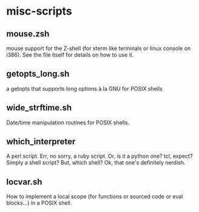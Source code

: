 misc-scripts
============

mouse.zsh
---------
   
mouse support for the Z-shell (for xterm like terminals or linux console on i386). See the file itself for details on how to use it.

getopts_long.sh
---------------

a getopts that supports long options à la GNU for POSIX shells

wide_strftime.sh
----------------

Date/time manipulation routines for POSIX shells.

which_interpreter
-----------------

A perl script. Err, no sorry, a ruby script. Or, is it a python one? tcl, expect? Simply a shell script? But, which shell? Ok, that one's definitely nerdish.

locvar.sh
---------

How to implement a local scope (for functions or sourced code or eval blocks...) in a POSIX shell.




